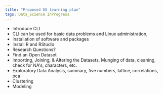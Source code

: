 ```yaml
---
title: "Proposed DS learning plan"
tags: Data_Science InProgress
---
```



- Introduce CLI
- CLI can be used for basic data problems and Linux administration,
- Installation of software and packages
- Install R and RStudio
- Research Questions?
- Find an Open Dataset
- Importing, Joining, & Altering the Datasets, Munging of data, cleaning, check for NA's, characters, etc.
- Exploratory Data Analysis, summary, five numbers, lattice, correlations, pca
- Clustering
- Modeling


